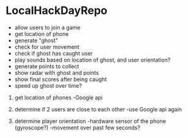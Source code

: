 # LocalHackDayRepo

- allow users to join a game
- get location of phone
- generate "ghost" 
- check for user movement
- check if ghost has caught user
- play sounds based on location of ghost, and user orientation?
- generate points to collect
- show radar with ghost and points
- show final scores after being caught
- speed up ghost over time?

1. get location of phones
   -Google api

2. determine if 2 users are close to each other
   -use Google api again

3. determine player orientation
   -hardware sensor of the phone (gyroscope?)
   -movement over past few seconds?

